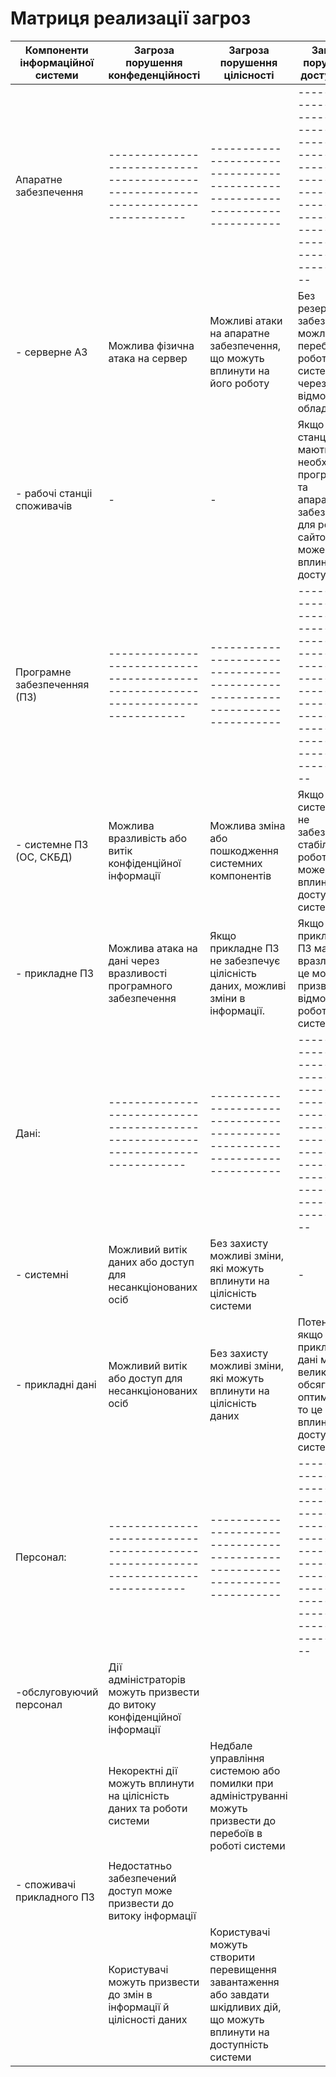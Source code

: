 # Матриця реализації загроз
| Компоненти інформаційної системи  | Загроза порушення конфеденційності                                                 | Загроза порушення цілісності                                                  | Загроза порушення доступності                                                                                                                            |
| --------------------------------- | ---------------------------------------------------------------------------------- | ----------------------------------------------------------------------------- | -------------------------------------------------------------------------------------------------------------------------------------------------------- |
| Апаратне забезпечення             | ---------------------------------------------------------------------------------- | ----------------------------------------------------------------------------- | -------------------------------------------------------------------------------------------------------------------------------------------------------- |
| - серверне АЗ                     | Можлива фізична атака на сервер                                                    | Можливі атаки на апаратне забезпечення, що можуть вплинути на його роботу     | Без резервного забезпечення  можливі перебої в роботі системи через відмову обладнання                                                                 |
| - рабочі станціі споживачів       |                                         -                                          |                                       -                                       | Якщо робочі станції не мають необхідного програмного та апаратного забезпечення для роботи з сайтом, то це може вплинути на доступність                |
| Програмне забезпеченняя (ПЗ)      | ---------------------------------------------------------------------------------- | ----------------------------------------------------------------------------- | -------------------------------------------------------------------------------------------------------------------------------------------------------- |
| - системне ПЗ (ОС, СКБД)          | Можлива вразливість або витік конфіденційної інформації                            | Можлива зміна або пошкодження системних компонентів                           | Якщо системне ПЗ не забезпечує стабільну роботу, це може вплинути на доступність системи                                                                 |
| - прикладне ПЗ                    | Можлива атака на дані через вразливості програмного забезпечення                   | Якщо прикладне ПЗ не забезпечує цілісність даних, можливі зміни в інформації. | Якщо прикладне ПЗ має вразливості, це може призвести до відмов в роботі системи                                                                 |
| Дані:                             | ---------------------------------------------------------------------------------- | ----------------------------------------------------------------------------- | -------------------------------------------------------------------------------------------------------------------------------------------------------- |
| - системні                        | Можливий витік даних або доступ для несанкціонованих осіб                          | Без захисту можливі зміни, які можуть вплинути на цілісність системи          |                                                                              -                                                                           |
| - прикладні дані                  | Можливий витік або доступ для несанкціонованих осіб                                | Без захисту можливі зміни, які можуть вплинути на цілісність даних            | Потенційно, якщо прикладні дані мають великий обсяг і не оптимізовані, то це може вплинути на доступність системи.                                   |
| Персонал:                         | ---------------------------------------------------------------------------------- | ----------------------------------------------------------------------------- | -------------------------------------------------------------------------------------------------------------------------------------------------------- |
| -обслуговуючий персонал           | Дії адміністраторів можуть призвести до витоку конфіденційної інформації      
    | Некоректні дії можуть вплинути на цілісність даних та роботи системи | Недбале управління системою або помилки при адмініструванні можуть призвести до перебоїв в роботі системи                                                    
     |
| - споживачі прикладного ПЗ        | Недостатньо забезпечений доступ може призвести до витоку інформації           
    | Користувачі можуть призвести до змін в інформації й цілісності даних      | Користувачі можуть створити перевищення завантаження або завдати шкідливих дій, що можуть вплинути на доступність системи                             |
